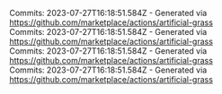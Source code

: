 Commits: 2023-07-27T16:18:51.584Z - Generated via https://github.com/marketplace/actions/artificial-grass
<br>
Commits: 2023-07-27T16:18:51.584Z - Generated via https://github.com/marketplace/actions/artificial-grass
<br>
Commits: 2023-07-27T16:18:51.584Z - Generated via https://github.com/marketplace/actions/artificial-grass
<br>
Commits: 2023-07-27T16:18:51.584Z - Generated via https://github.com/marketplace/actions/artificial-grass
<br>
